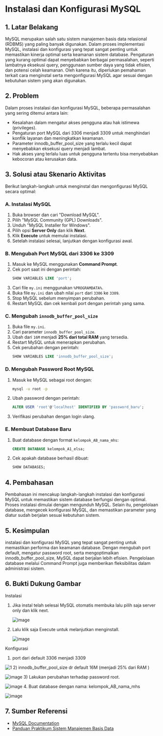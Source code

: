 # Instalasi dan Konfigurasi MySQL

## 1. Latar Belakang
MySQL merupakan salah satu sistem manajemen basis data relasional (RDBMS) yang paling banyak digunakan. Dalam proses implementasi MySQL, instalasi dan konfigurasi yang tepat sangat penting untuk memastikan kinerja optimal serta keamanan sistem database. Pengaturan yang kurang optimal dapat menyebabkan berbagai permasalahan, seperti lambatnya eksekusi query, penggunaan sumber daya yang tidak efisien, dan potensi celah keamanan. Oleh karena itu, diperlukan pemahaman terkait cara menginstal serta mengonfigurasi MySQL agar sesuai dengan kebutuhan sistem yang akan digunakan.

## 2. Problem
Dalam proses instalasi dan konfigurasi MySQL, beberapa permasalahan yang sering ditemui antara lain:

- Kesalahan dalam mengatur akses pengguna atau hak istimewa (privileges).
- Pengaturan port MySQL dari 3306 menjadi 3309 untuk menghindari konflik layanan dan meningkatkan keamanan.
- Parameter innodb_buffer_pool_size yang terlalu kecil dapat menyebabkan eksekusi query menjadi lambat.
- Hak akses yang terlalu luas untuk pengguna tertentu bisa menyebabkan kebocoran atau kerusakan data.

## 3. Solusi atau Skenario Aktivitas
Berikut langkah-langkah untuk menginstal dan mengonfigurasi MySQL secara optimal:

### A. Instalasi MySQL
1. Buka browser dan cari "Download MySQL".
2. Pilih "MySQL Community (GPL) Downloads".
3. Unduh "MySQL Installer for Windows".
4. Pilih opsi **Server Only** dan klik **Next**.
5. Klik **Execute** untuk memulai instalasi.
6. Setelah instalasi selesai, lanjutkan dengan konfigurasi awal.

### B. Mengubah Port MySQL dari 3306 ke 3309
1. Masuk ke MySQL menggunakan **Command Prompt**.
2. Cek port saat ini dengan perintah:
   ```sql
   SHOW VARIABLES LIKE 'port';
   ```
3. Cari file `my.ini` menggunakan `%PROGRAMDATA%`.
4. Buka file `my.ini` dan ubah nilai `port` dari `3306` ke `3309`.
5. Stop MySQL sebelum menyimpan perubahan.
6. Restart MySQL dan cek kembali port dengan perintah yang sama.

### C. Mengubah `innodb_buffer_pool_size`
1. Buka file `my.ini`.
2. Cari parameter `innodb_buffer_pool_size`.
3. Ubah dari `16M` menjadi **25% dari total RAM** yang tersedia.
4. Restart MySQL untuk menerapkan perubahan.
5. Cek perubahan dengan perintah:
   ```sql
   SHOW VARIABLES LIKE 'innodb_buffer_pool_size';
   ```
   
### D. Mengubah Password Root MySQL
1. Masuk ke MySQL sebagai root dengan:
   ```sh
   mysql -u root -p
   ```
2. Ubah password dengan perintah:
   ```sql
   ALTER USER 'root'@'localhost' IDENTIFIED BY 'password_baru';
   ```
3. Verifikasi perubahan dengan login ulang.

### E. Membuat Database Baru
1. Buat database dengan format `kelompok_AB_nama_mhs`:
   ```sql
   CREATE DATABASE kelompok_A1_elsa;
   ```
2. Cek apakah database berhasil dibuat:
   ```sql
   SHOW DATABASES;
   ```
   
## 4. Pembahasan
Pembahasan ini mencakup langkah-langkah instalasi dan konfigurasi MySQL untuk memastikan sistem database berfungsi dengan optimal. Proses instalasi dimulai dengan mengunduh MySQL. Selain itu, pengelolaan database, mengecek konfigurasi MySQL, dan memastikan parameter yang diatur sudah berjalan sesuai kebutuhan sistem.

## 5. Kesimpulan
 instalasi dan konfigurasi MySQL yang tepat sangat penting untuk memastikan performa dan keamanan database. Dengan mengubah port default, mengatur password root, serta mengoptimalkan innodb_buffer_pool_size, MySQL dapat berjalan lebih efisien. Pengelolaan database melalui Command Prompt juga memberikan fleksibilitas dalam administrasi sistem.

## 6. Bukti Dukung Gambar
Instalasi
1) Jika instal telah selesai MySQL otomatis membuka lalu pilih saja server only dan klik next.
   
   ![image](https://github.com/user-attachments/assets/d5c3925d-7e10-4426-8b83-76adec3c3889)
2) Lalu klik saja Execute untuk melanjutkan menginstall.

   ![image](https://github.com/user-attachments/assets/edc4ffa8-9837-4e13-8282-cd925e335d5e)

Konfigurasi

1)	port dari default 3306 menjadi 3309
   
   ![1](https://github.com/user-attachments/assets/0e14f3dc-6278-4364-a231-db5118317f76)
2)	innodb_buffer_pool_size dr default 16M (menjadi 25% dari RAM )

   ![image](https://github.com/user-attachments/assets/145598d3-430e-4d8b-9968-eb27ce423bca)
3) Lakukan perubahan terhadap password root.

   ![image](https://github.com/user-attachments/assets/f802c8d0-41e2-40af-b163-7c81f84a995a)
4. Buat database dengan nama: kelompok_AB_nama_mhs

   ![image](https://github.com/user-attachments/assets/abebee92-394c-498d-8060-eb8253d9eb1b)

## 7. Sumber Referensi
- [MySQL Documentation](https://dev.mysql.com/doc/)
- [Panduan Praktikum Sistem Manajemen Basis Data](https://drive.google.com/file/d/1E1SBJXj0sZxMpt6FOjliDfrdSAc26y47/view?usp=sharing)
